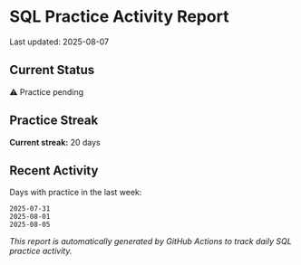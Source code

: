 # SQL Practice Activity Report

Last updated: 2025-08-07

## Current Status

⚠️ Practice pending

## Practice Streak

**Current streak:** 20 days

## Recent Activity

Days with practice in the last week:

```
2025-07-31
2025-08-01
2025-08-05
```

*This report is automatically generated by GitHub Actions to track daily SQL practice activity.*
